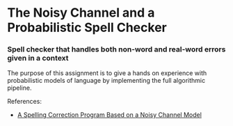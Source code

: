 # The Noisy Channel and a Probabilistic Spell Checker
### Spell checker that handles both non-word and real-word errors given in a context
The purpose of this assignment is to give a hands on experience with probabilistic models of language by implementing the full algorithmic pipeline.

References:
- [A Spelling Correction Program Based on a Noisy Channel Model](https://dl.acm.org/doi/pdf/10.3115/997939.997975)
